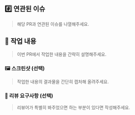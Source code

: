 ## #️⃣ 연관된 이슈

> 해당 PR과 연관된 이슈를 나열해주세요.  

## 📝 작업 내용

> 이번 PR에서 작업한 내용을 간략히 설명해주세요.

### 🖼️ 스크린샷 (선택)

> 작업한 내용의 결과물을 간단히 캡처해 올려주세요.

### 💬 리뷰 요구사항 (선택)

> 리뷰어가 특별히 봐주었으면 하는 부분이 있다면 작성해주세요.
